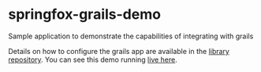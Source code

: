 # springfox-grails-demo
Sample application to demonstrate the capabilities of integrating with grails

Details on how to configure the grails app are available in the [library repository](https://github.com/springfox/springfox-grails-integration). You can see this demo running [live here](https://immense-escarpment-17128.herokuapp.com/swagger-ui.html).